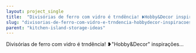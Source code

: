 ```yaml
---
layout: project_single
title:  "Divisórias de ferro com vidro é trndência! ❥Hobby&Decor inspirações…"
slug: "divisorias-de-ferro-com-vidro-e-trndencia-hobbydecor-inspiracoes"
parent: "kitchen-island-storage-ideas"
---
```

Divisórias de ferro com vidro é trndência! ❥"Hobby&Decor" inspirações…
